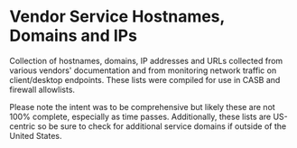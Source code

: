 # Vendor Service Hostnames, Domains and IPs

Collection of hostnames, domains, IP addresses and URLs collected from various vendors' documentation and from monitoring network traffic on client/desktop endpoints. These lists were compiled for use in CASB and firewall allowlists.

Please note the intent was to be comprehensive but likely these are not 100% complete, especially as time passes. Additionally, these lists are US-centric so be sure to check for additional service domains if outside of the United States. 
